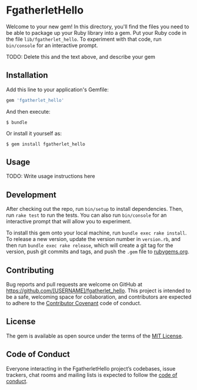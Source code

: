# FgatherletHello

Welcome to your new gem! In this directory, you'll find the files you need to be able to package up your Ruby library into a gem. Put your Ruby code in the file `lib/fgatherlet_hello`. To experiment with that code, run `bin/console` for an interactive prompt.

TODO: Delete this and the text above, and describe your gem

## Installation

Add this line to your application's Gemfile:

```ruby
gem 'fgatherlet_hello'
```

And then execute:

    $ bundle

Or install it yourself as:

    $ gem install fgatherlet_hello

## Usage

TODO: Write usage instructions here

## Development

After checking out the repo, run `bin/setup` to install dependencies. Then, run `rake test` to run the tests. You can also run `bin/console` for an interactive prompt that will allow you to experiment.

To install this gem onto your local machine, run `bundle exec rake install`. To release a new version, update the version number in `version.rb`, and then run `bundle exec rake release`, which will create a git tag for the version, push git commits and tags, and push the `.gem` file to [rubygems.org](https://rubygems.org).

## Contributing

Bug reports and pull requests are welcome on GitHub at https://github.com/[USERNAME]/fgatherlet_hello. This project is intended to be a safe, welcoming space for collaboration, and contributors are expected to adhere to the [Contributor Covenant](http://contributor-covenant.org) code of conduct.

## License

The gem is available as open source under the terms of the [MIT License](https://opensource.org/licenses/MIT).

## Code of Conduct

Everyone interacting in the FgatherletHello project’s codebases, issue trackers, chat rooms and mailing lists is expected to follow the [code of conduct](https://github.com/[USERNAME]/fgatherlet_hello/blob/master/CODE_OF_CONDUCT.md).
